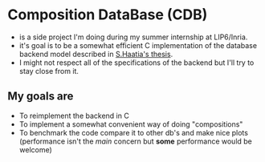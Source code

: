 # Composition DataBase (CDB)

- is a side project I'm doing during my summer internship at LIP6/Inria. 
- it's goal is to be a somewhat efficient C implementation of the database backend model described in [S.Haatia's thesis](https://theses.hal.science/tel-04291337/document). 
- I might not respect all of the specifications of the backend but I'll try to stay close from it.

## My goals are

- To reimplement the backend in C 
- To implement a somewhat convenient way of doing "compositions" 
- To benchmark the code compare it to other db's and make nice plots (performance isn't the *main* concern but **some** performance would be welcome)
